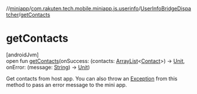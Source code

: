//[miniapp](../../../index.md)/[com.rakuten.tech.mobile.miniapp.js.userinfo](../index.md)/[UserInfoBridgeDispatcher](index.md)/[getContacts](get-contacts.md)

# getContacts

[androidJvm]\
open fun [getContacts](get-contacts.md)(onSuccess: (contacts: [ArrayList](https://developer.android.com/reference/kotlin/java/util/ArrayList.html)&lt;[Contact](../-contact/index.md)&gt;) -&gt; [Unit](https://kotlinlang.org/api/latest/jvm/stdlib/kotlin/-unit/index.html), onError: (message: [String](https://kotlinlang.org/api/latest/jvm/stdlib/kotlin/-string/index.html)) -&gt; [Unit](https://kotlinlang.org/api/latest/jvm/stdlib/kotlin/-unit/index.html))

Get contacts from host app. You can also throw an [Exception](https://kotlinlang.org/api/latest/jvm/stdlib/kotlin/-exception/index.html) from this method to pass an error message to the mini app.
